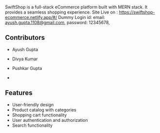 SwiftShop is a full-stack eCommerce platform built with MERN stack.
It provides a seamless shopping experience.
Site Live on : https://swiftshop-ecommerce.netlify.app/#/
Dummy Login id: 
email: ayush.gupta.1108@gmail.com,
password: 12345678,

## Contributors
- Ayush Gupta
- Divya Kumar
- Pushkar Gupta

- 
## Features

- User-friendly design
- Product catalog with categories
- Shopping cart functionality
- User authentication and authorization
- Search functionality

